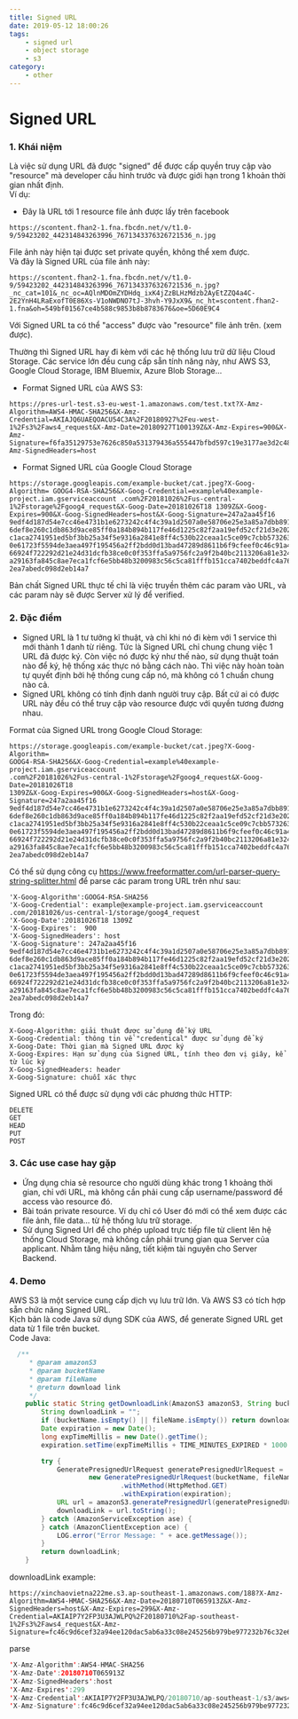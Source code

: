 ```yaml
---
title: Signed URL
date: 2019-05-12 18:00:26
tags:
    - signed url
    - object storage
    - s3
category: 
    - other
---
```


# Signed URL
### 1. Khái niệm    
Là việc sử dụng URL đã được "signed" để được cấp quyền truy cập vào "resource" mà developer cấu hình trước và được giới hạn trong 1 khoản thời gian nhất định.  
Ví dụ: 
- Đây là URL tới 1 resource file ảnh được lấy trên facebook
```
https://scontent.fhan2-1.fna.fbcdn.net/v/t1.0-9/59423202_442314843263996_7671343376326721536_n.jpg
```
File ảnh này hiện tại được set private quyền, không thể xem được.   
Và đây là Signed URL của file ảnh này:
```
https://scontent.fhan2-1.fna.fbcdn.net/v/t1.0-9/59423202_442314843263996_7671343376326721536_n.jpg?_nc_cat=101&_nc_oc=AQlnMDOmZYDHdq_ixK4jZzBLHzMdzb2AyEtZZQ4a4C-2E2YnH4LRaExofT0E86Xs-V1oNWDNO7tJ-3hvh-Y9JxX9&_nc_ht=scontent.fhan2-1.fna&oh=549bf01567ce4b588c9853b8b8783676&oe=5D60E9C4
```
Với Signed URL ta có thể "access" được vào "resource" file ảnh trên. (xem được).

Thường thì Signed URL hay đi kèm với các hệ thống lưu trữ dữ liệu Cloud Storage. Các service lớn đều cung cấp sẵn tính năng này, như AWS S3, Google Cloud Storage, IBM Bluemix, Azure Blob Storage...
- Format Signed URL của AWS S3:
```
https://pres-url-test.s3-eu-west-1.amazonaws.com/test.txt?X-Amz-Algorithm=AWS4-HMAC-SHA256&X-Amz-Credential=AKIAJQ6UAEQOACU54C3A%2F20180927%2Feu-west-1%2Fs3%2Faws4_request&X-Amz-Date=20180927T100139Z&X-Amz-Expires=900&X-Amz-Signature=f6fa35129753e7626c850a531379436a555447bfbd597c19e3177ae3d2c48387&X-Amz-SignedHeaders=host
```
- Format Signed URL của Google Cloud Storage
```
https://storage.googleapis.com/example-bucket/cat.jpeg?X-Goog-Algorithm= GOOG4-RSA-SHA256&X-Goog-Credential=example%40example-project.iam.gserviceaccount .com%2F20181026%2Fus-central-1%2Fstorage%2Fgoog4_request&X-Goog-Date=20181026T18 1309Z&X-Goog-Expires=900&X-Goog-SignedHeaders=host&X-Goog-Signature=247a2aa45f16 9edf4d187d54e7cc46e4731b1e6273242c4f4c39a1d2507a0e58706e25e3a85a7dbb891d62afa849 6def8e260c1db863d9ace85ff0a184b894b117fe46d1225c82f2aa19efd52cf21d3e2022b3b868dc c1aca2741951ed5bf3bb25a34f5e9316a2841e8ff4c530b22ceaa1c5ce09c7cbb5732631510c2058 0e61723f5594de3aea497f195456a2ff2bdd0d13bad47289d8611b6f9cfeef0c46c91a455b94e90a 66924f722292d21e24d31dcfb38ce0c0f353ffa5a9756fc2a9f2b40bc2113206a81e324fc4fd6823 a29163fa845c8ae7eca1fcf6e5bb48b3200983c56c5ca81fffb151cca7402beddfc4a76b13344703 2ea7abedc098d2eb14a7
```
Bản chất Signed URL thực tế chỉ là việc truyền thêm các param vào URL, và các param này sẽ được Server xử lý để verified. 
### 2. Đặc điểm 
- Signed URL là 1 tư tưởng kĩ thuật, và chỉ khi nó đi kèm với 1 service thì mới thành 1 danh từ riêng. Tức là Signed URL chỉ chung chung việc 1 URL đã được ký. Còn việc nó được ký như thế nào, sử dụng thuật toán nào để ký, hệ thống xác thực nó bằng cách nào. Thì việc này hoàn toàn tự quyết định bởi hệ thống cung cấp nó, mà không có 1 chuẩn chung nào cả. 
- Signed URL không có tính định danh người truy cập. Bất cứ ai có được URL này đều có thể truy cập vào resource được với quyền tương đương nhau.

Format của Signed URL trong Google Cloud Storage: 

```
https://storage.googleapis.com/example-bucket/cat.jpeg?X-Goog-Algorithm=
GOOG4-RSA-SHA256&X-Goog-Credential=example%40example-project.iam.gserviceaccount
.com%2F20181026%2Fus-central-1%2Fstorage%2Fgoog4_request&X-Goog-Date=20181026T18
1309Z&X-Goog-Expires=900&X-Goog-SignedHeaders=host&X-Goog-Signature=247a2aa45f16
9edf4d187d54e7cc46e4731b1e6273242c4f4c39a1d2507a0e58706e25e3a85a7dbb891d62afa849
6def8e260c1db863d9ace85ff0a184b894b117fe46d1225c82f2aa19efd52cf21d3e2022b3b868dc
c1aca2741951ed5bf3bb25a34f5e9316a2841e8ff4c530b22ceaa1c5ce09c7cbb5732631510c2058
0e61723f5594de3aea497f195456a2ff2bdd0d13bad47289d8611b6f9cfeef0c46c91a455b94e90a
66924f722292d21e24d31dcfb38ce0c0f353ffa5a9756fc2a9f2b40bc2113206a81e324fc4fd6823
a29163fa845c8ae7eca1fcf6e5bb48b3200983c56c5ca81fffb151cca7402beddfc4a76b13344703
2ea7abedc098d2eb14a7
```
Có  thể sử dụng công cụ https://www.freeformatter.com/url-parser-query-string-splitter.html để parse các param trong URL trên như sau: 

```
'X-Goog-Algorithm':GOOG4-RSA-SHA256
'X-Goog-Credential': example@example-project.iam.gserviceaccount .com/20181026/us-central-1/storage/goog4_request
'X-Goog-Date':20181026T18 1309Z
'X-Goog-Expires':  900
'X-Goog-SignedHeaders': host
'X-Goog-Signature': 247a2aa45f16 9edf4d187d54e7cc46e4731b1e6273242c4f4c39a1d2507a0e58706e25e3a85a7dbb891d62afa849 6def8e260c1db863d9ace85ff0a184b894b117fe46d1225c82f2aa19efd52cf21d3e2022b3b868dc c1aca2741951ed5bf3bb25a34f5e9316a2841e8ff4c530b22ceaa1c5ce09c7cbb5732631510c2058 0e61723f5594de3aea497f195456a2ff2bdd0d13bad47289d8611b6f9cfeef0c46c91a455b94e90a 66924f722292d21e24d31dcfb38ce0c0f353ffa5a9756fc2a9f2b40bc2113206a81e324fc4fd6823 a29163fa845c8ae7eca1fcf6e5bb48b3200983c56c5ca81fffb151cca7402beddfc4a76b13344703 2ea7abedc098d2eb14a7 
``` 
Trong đó:

```
X-Goog-Algorithm: giải thuật được sử dụng để ký URL
X-Goog-Credential: thông tin về "credentical" được sử dụng để ký
X-Goog-Date: Thời gian mà Signed URL được ký
X-Goog-Expires: Hạn sử dụng của Signed URL, tính theo đơn vị giây, kể từ lúc ký
X-Goog-SignedHeaders: header
X-Goog-Signature: chuỗi xác thực
```
Signed URL có thể được sử dụng với các phương thức HTTP:

```
DELETE
GET
HEAD
PUT
POST
```

### 3. Các use case hay gặp   
- Ứng dụng chia sẻ resource cho người dùng khác trong 1 khoảng thời gian, chỉ với URL, mà không cần phải cung cấp username/password để access vào resource đó.
- Bài toán private resource. Ví dụ chỉ có User đó mới có thể xem được các file ảnh, file data... từ hệ thống lưu trữ storage. 
- Sử dụng Signed Url để cho phép upload trực tiếp file từ client lên hệ thống Cloud Storage, mà không cần phải trung gian qua Server của applicant. Nhằm tăng hiệu năng, tiết kiệm tài nguyên cho Server Backend.

### 4. Demo
  AWS S3 là một service cung cấp dịch vụ lưu trữ lớn. Và AWS S3 có tích hợp sẵn chức năng Signed URL.   
  Kịch bản là code Java sử dụng SDK của AWS, để generate Signed URL get data từ 1 file trên bucket.     
  Code Java:
  
```java
  /**
     * @param amazonS3
     * @param bucketName
     * @param fileName
     * @return download link
     */
    public static String getDownloadLink(AmazonS3 amazonS3, String bucketName, String fileName) {
        String downloadLink = "";
        if (bucketName.isEmpty() || fileName.isEmpty()) return downloadLink;
        Date expiration = new Date();
        long expTimeMillis = new Date().getTime();
        expiration.setTime(expTimeMillis + TIME_MINUTES_EXPIRED * 1000 * 60);

        try {
            GeneratePresignedUrlRequest generatePresignedUrlRequest =
                    new GeneratePresignedUrlRequest(bucketName, fileName)
                            .withMethod(HttpMethod.GET)
                            .withExpiration(expiration);
            URL url = amazonS3.generatePresignedUrl(generatePresignedUrlRequest);
            downloadLink = url.toString();
        } catch (AmazonServiceException ase) {
        } catch (AmazonClientException ace) {
            LOG.error("Error Message: " + ace.getMessage());
        }
        return downloadLink;
    }
```

downloadLink example:

```
https://xinchaovietna222me.s3.ap-southeast-1.amazonaws.com/188?X-Amz-Algorithm=AWS4-HMAC-SHA256&X-Amz-Date=20180710T065913Z&X-Amz-SignedHeaders=host&X-Amz-Expires=299&X-Amz-Credential=AKIAIP7Y2FP3U3AJWLPQ%2F20180710%2Fap-southeast-1%2Fs3%2Faws4_request&X-Amz-Signature=fc46c9d6cef32a94ee120dac5ab6a33c08e245256b979be977232b76c32e6926
```
parse

```java
'X-Amz-Algorithm':AWS4-HMAC-SHA256
'X-Amz-Date':20180710T065913Z
'X-Amz-SignedHeaders':host
'X-Amz-Expires':299
'X-Amz-Credential':AKIAIP7Y2FP3U3AJWLPQ/20180710/ap-southeast-1/s3/aws4_request
'X-Amz-Signature':fc46c9d6cef32a94ee120dac5ab6a33c08e245256b979be977232b76c32e6926
```
